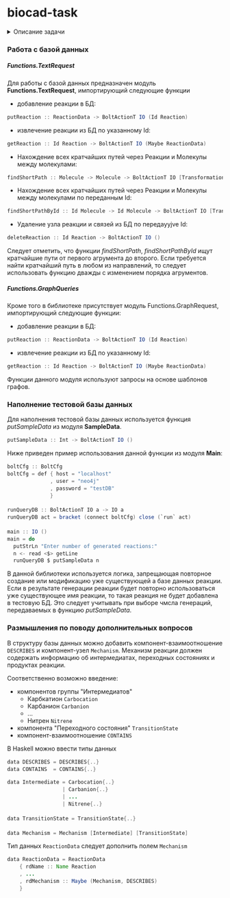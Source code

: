 # biocad-task
<details>
  <summary> Описание задачи</summary>

Наш департамент работает с большим количеством информации, которую удобно представлять в виде графа.
Это могут быть последовательности аминокислот, связанные с различными видами структур, или же химические реагенты и катализаторы, связанные с помощью реакций с получившимися продуктами.

Оказывается, на рынке уже есть графовая база данных - [neo4j](https://neo4j.com/).
Удобнее всего её установить с помощью [Docker образа](https://hub.docker.com/_/neo4j).
Несложно догадаться, что к этой базе данных существует биндинг для Haskell:
[hasbolt](http://hackage.haskell.org/package/hasbolt) и набор плюшек для него
[hasbolt-extras](http://hackage.haskell.org/package/hasbolt-extras). Некоторое представление о
работе с этим библиотеками поможет составить [доклад](https://www.youtube.com/watch?v=BPB5omKK4Tc),
а также их документация на Hackage.

**Важно.** Начиная с 4-й версии Neo4j полностью поменяли протокол и не все Haskell-библиотеки на него перешли. На текущий момент лучше использовать версию Neo4j 3.5.

### Задача

#### Задать структуру данных в Neo4j
![Структура данных](/img/haskell-test.png)
- компонент `Molecule` должен иметь поля `id :: Int`, `smiles :: String`, `iupacName :: String`;
- компонент `Reaction` должен иметь поля `id :: Int`, `name :: String`;
- компонент `Catalyst` должен иметь поля `id :: Int`, `smiles :: String`, `name :: Maybe String`;
- компонент `PRODUCT_FROM` должен иметь поле `amount :: Float`;
- компонент `ACCELERATE` должен иметь поле `temperature :: Float`, `pressure :: Float`;
- дополните структуру данных необходимыми на ваш взгляд полями;
- населите базу данных представителями (хотя бы по 20 образцов каждого вида). Данные подразумеваются совершенно синтетические.

Между записями в структурах данных могут быть различные зависимости (например, между представлением [smiles](https://en.wikipedia.org/wiki/Simplified_molecular-input_line-entry_system) и именем [IUPAC](https://en.wikipedia.org/wiki/International_Union_of_Pure_and_Applied_Chemistry)).

#### Реализовать функционал на Haskell
- создайте соответствующие типы в Haskell-библиотеке;
- напишите функцию, которая умеет принимать реацию на вход и загружать её в базу;
- напишите функцию, которая по номеру реакции в базе будет возвращать её в Haskell-объект;
- напишите функцию, которая по двум заданным молекулам ищет путь через реакции и молекулы с наименьшей длиной.

#### Подумать и предложить обобщения

В процессе развития системы будут добавляться различные компоненты, например, механизм реакции. Предлагается ответить на следующие вопросы:
- какие абстракции или вспомогательные компоненты можно ввести на уровне базы данных, чтобы новые полученные знания ладно укладывались в систему?
- какие абстракции вы бы предложили ввести в Haskell-реализацию?

</details>

### Работа с базой данных

 ##### Functions.TextRequest
 
 
Для работы с базой данных предназначен модуль **Functions.TextRequest**, импортирующий следующие функции

* добавление реакции в БД:
```java
putReaction :: ReactionData -> BoltActionT IO (Id Reaction)
```
* извлечение реакции из БД по указанному Id:
```java
getReaction :: Id Reaction -> BoltActionT IO (Maybe ReactionData)
```
* Нахождение всех кратчайших путей через Реакции и Молекулы между молекулами:
```java
findShortPath :: Molecule -> Molecule -> BoltActionT IO [Transformation]
```
* Нахождение всех кратчайших путей через Реакции и Молекулы между молекулами по переданным Id:
```java
findShortPathById :: Id Molecule -> Id Molecule -> BoltActionT IO [Transformation]
```
* Удаление узла реакции и связей из БД по передаyyjve Id:
```java
deleteReaction :: Id Reaction -> BoltActionT IO ()
```
Следует отметить, что функции *findShortPath*, *findShortPathById* ищут кратчайшие пути от первого агрумента до второго.
Если требуется найти кратчайший путь в любом из направлений, то следует использовать функцию дважды с изменением порядка агрументов.


 ##### Functions.GraphQueries

Кроме того в библиотеке присутствует модуль Functions.GraphRequest, импортирующий следующие функции:

* добавление реакции в БД:
```java
putReaction :: ReactionData -> BoltActionT IO (Id Reaction)
```
* извлечение реакции из БД по указанному Id:
```java
getReaction :: Id Reaction -> BoltActionT IO (Maybe ReactionData)
```

Функции данного модуля используют запросы на основе шаблонов графов.



### Наполнение тестовой базы данных  


Для наполнения тестовой базы данных используется функция *putSampleData* из модуля **SampleData**.
```java
putSampleData :: Int -> BoltActionT IO ()
```
Ниже приведен пример использования данной функции из модуля **Main**:

```java
boltCfg :: BoltCfg
boltCfg = def { host = "localhost"
              , user = "neo4j"
              , password = "testDB"
              }

runQueryDB :: BoltActionT IO a -> IO a
runQueryDB act = bracket (connect boltCfg) close (`run` act)

main :: IO ()
main = do
  putStrLn "Enter number of generated reactions:"
  n <- read <$> getLine
  runQueryDB $ putSampleData n
```
В данной библиотеки используется логика, запрещающая повторное создание или модификацию уже существующей а базе данных реакции. Если в результате генерации реакции будет повторно использоваться уже существующее имя реакции, то такая реакция не будет добавлена в тестовую БД. Это следует учитывать при выборе чмсла генераций, передаваемых в функцию *putSampleData*.

### Размышления по поводу дополнительных вопросов

В структуру базы данных можно добавить компонент-взаимоотношение `DESCRIBES` и компонент-узел `Mechanism`.
Механизм реакции должен содержать информацию об интермедиатах, переходных состояниях и продуктах реакции.

Соответственно возможно введение:
* компонентов группы "Интермедиатов"
	* Карбкатион `Carbocation`
	* Карбанион `Carbanion`
	* ...
	* Нитрен `Nitrene`
* компонента "Переходного состояния" `TransitionState`
* компонент-взаимоотношение `CONTAINS`

В Haskell можно ввести типы данных
```java
data DESCRIBES = DESCRIBES{..}
data CONTAINS  = CONTAINS{..}
```

```java
data Intermediate = Carbocation{..}
				  | Carbanion{..}
				  | ...
				  | Nitrene{..}
				  
data TransitionState = TransitionState{..}

data Mechanism = Mechanism [Intermediate] [TransitionState]
```

Тип данных `ReactionData` следует дополнить полем `Mechanism`
```java
data ReactionData = ReactionData
	{ rdName :: Name Reaction
	, ...
	, rdMechanism :: Maybe (Mechanism, DESCRIBES)
	}
```
